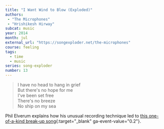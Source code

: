 ```yaml
---
title: "I Want Wind to Blow (Exploded)"
authors:
 - "The Microphones"
 - "Hrishikesh Hirway"
subcat: music
year: 2014
month: jul
external_url: "https://songexploder.net/the-microphones"
course: feeling
tags:
  - time
  - music
series: song-exploder
number: 13
---
```


> I have no head to hang in grief  
But there's no hope for me  
I've been set free  
There's no breeze  
No ship on my sea

Phil Elverum explains how his unusual recording technique led to [this one-of-a-kind break-up song](https://youtu.be/5gRvQtw0Rwo){:target="_blank" ga-event-value="0.2"}.
